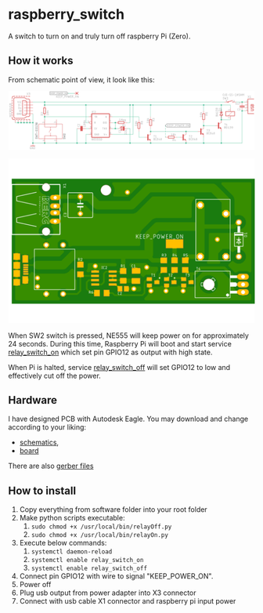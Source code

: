 # raspberry_switch
A switch to turn on and truly turn off raspberry Pi (Zero).

## How it works

From schematic point of view, it look like this:

![Schematics](schematics.png)

![Top view](top.png)

When SW2 switch is pressed, NE555 will keep power on for approximately 24 seconds.
During this time, Raspberry Pi will boot and start service 
[relay_switch_on](software/lib/systemd/system/relay_switch_on.service) which set pin GPIO12 as output with high state.
 
When Pi is halted, service [relay_switch_off](software/lib/systemd/system/relay_switch_off.service) will set GPIO12 to 
low and effectively cut off the power. 

## Hardware
I have designed PCB with Autodesk Eagle. You may download and change according to your liking: 
* [schematics](hardware/Autodesk%20Eagle%20project/main.sch), 
* [board](hardware/Autodesk%20Eagle%20project/main.brd)

There are also [gerber files](hardware/gerber_files.zip)


## How to install
1. Copy everything from software folder into your root folder
1. Make python scripts executable:
    1. `sudo chmod +x /usr/local/bin/relayOff.py` 
    1. `sudo chmod +x /usr/local/bin/relayOn.py`
1. Execute below commands:
    1. `systemctl daemon-reload`
    1. `systemctl enable relay_switch_on`
    1. `systemctl enable relay_switch_off`
1. Connect pin GPIO12 with wire to signal "KEEP_POWER_ON".
1. Power off
1. Plug usb output from power adapter into X3 connector
1. Connect with usb cable X1 connector and raspberry pi input power
